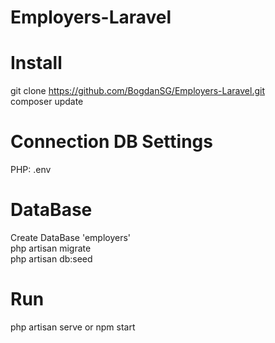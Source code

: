 # Employers-Laravel  
  
# Install  
  
git clone https://github.com/BogdanSG/Employers-Laravel.git  
composer update  
  
# Connection DB Settings  
  
PHP: .env  
  
# DataBase  
  
Create DataBase 'employers'  
php artisan migrate  
php artisan db:seed  
  
# Run  
  
php artisan serve or npm start   